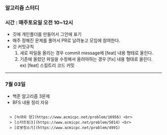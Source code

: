 ### 알고리즘 스터디
### 시간 : 매주토요일 오전 10~12시

- 깃에 개인폴더를 만들어서 그안에 표기
- 매주 정해진 문제를 풀어서 PR로 날려놓고 모임에 참여한다.
- 깃 커밋규칙
  1. 새로 파일을 올리는 경우 commit message에 [feat] 내용 형태로 올린다.
  2. 기존에 올렸던 파일을 수정해서 올려야하는 경우 [fix] 내용 형태로 올린다.<br>
  ex) [feat] 스킬트리 코드 커밋

****

### 7월 03일 
* 백준 알고리즘 3문제
* BFS 내용 정리 자유

```

  > [늑대와 양](https://www.acmicpc.net/problem/16956) <br>
  > [스타트링크](https://www.acmicpc.net/problem/5014) <br>
  > [로봇청소기](https://www.acmicpc.net/problem/4991)
  
```

